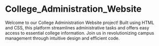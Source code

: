 # College_Administration_Website

Welcome to our College Administration Website project! Built using HTML and CSS, this platform streamlines administrative tasks and offers easy access to essential college information. 
Join us in revolutionizing campus management through intuitive design and efficient code.

